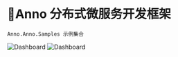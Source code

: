 ﻿# 🎄Anno 分布式微服务开发框架
    Anno.Anno.Samples 示例集合

![Dashboard](https://z3.ax1x.com/2021/04/01/cE4QPS.png)
![Dashboard](https://z3.ax1x.com/2021/04/01/cE58JO.png)
